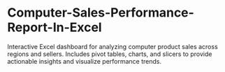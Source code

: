 # Computer-Sales-Performance-Report-In-Excel
Interactive Excel dashboard for analyzing computer product sales across regions and sellers. Includes pivot tables, charts, and slicers to provide actionable insights and visualize performance trends.
